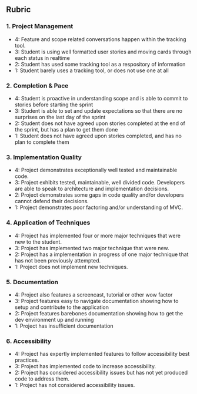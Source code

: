 Rubric
------------

### 1. Project Management

*   4: Feature and scope related conversations happen within the tracking tool.
*   3: Student is using well formatted user stories and moving cards through each status in realtime
*   2: Student has used some tracking tool as a respository of information
*   1: Student barely uses a tracking tool, or does not use one at all

### 2. Completion & Pace

*   4: Student is proactive in understanding scope and is able to commit to stories before starting the sprint
*   3: Student is able to set and update expectations so that there are no surprises on the last day of the sprint
*   2: Student does not have agreed upon stories completed at the end of the sprint, but has a plan to get them done
*   1: Student does not have agreed upon stories completed, and has no plan to complete them

### 3. Implementation Quality

*   4: Project demonstrates exceptionally well tested and maintainable code.
*   3: Project exhibits tested, maintainable, well divided code. Developers are able to speak to architecture and implementation decisions.
*   2: Project demonstrates some gaps in code quality and/or developers cannot defend their decisions.
*   1: Project demonstrates poor factoring and/or understanding of MVC.

### 4. Application of Techniques

*   4: Project has implemented four or more major techniques that were new to the student.
*   3: Project has implemented two major technique that were new.
*   2: Project has a implementation in progress of one major technique that has not been previously attempted.
*   1: Project does not implement new techniques.

### 5. Documentation

*   4: Project also features a screencast, tutorial or other wow factor
*   3: Project features easy to navigate documentation showing how to setup and contribute to the application
*   2: Project features barebones documentation showing how to get the dev environment up and running
*   1: Project has insufficient documentation

### 6. Accessibility

*   4: Project has expertly implemented features to follow accessibility best practices.
*   3: Project has implemented code to increase accessibility.
*   2: Project has considered accessibility issues but has not yet produced code to address them.
*   1: Project has not considered accessibility issues.

